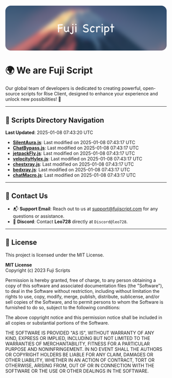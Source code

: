 ![Banner](.github/b.webp)

# 🌍 **We are Fuji Script**

Our global team of developers is dedicated to creating powerful, open-source scripts for Rise Client, designed to enhance your experience and unlock new possibilities! 🌟

---
<!-- SCRIPTS_NAVIGATION_START -->
## 📂 **Scripts Directory Navigation**

**Last Updated**: 2025-01-08 07:43:20 UTC

- **[SilentAura.js](scripts/SilentAura.js)**: Last modified on 2025-01-08 07:43:17 UTC
- **[ChatBypass.js](scripts/ChatBypass.js)**: Last modified on 2025-01-08 07:43:17 UTC
- **[jetpackFly.js](scripts/jetpackFly.js)**: Last modified on 2025-01-08 07:43:17 UTC
- **[velocityHylex.js](scripts/velocityHylex.js)**: Last modified on 2025-01-08 07:43:17 UTC
- **[chestxray.js](scripts/chestxray.js)**: Last modified on 2025-01-08 07:43:17 UTC
- **[bedxray.js](scripts/bedxray.js)**: Last modified on 2025-01-08 07:43:17 UTC
- **[chatMacro.js](scripts/chatMacro.js)**: Last modified on 2025-01-08 07:43:17 UTC

<!-- SCRIPTS_NAVIGATION_END -->

---

## 💬 **Contact Us**  
- 📬 **Support Email**: Reach out to us at [support@fujiscript.com](mailto:support@fujiscript.com) for any questions or assistance.  
- 💬 **Discord**: Contact **Leo728** directly at `Discord@leo728`.

---

## 📜 **License**

This project is licensed under the MIT License.  

**MIT License**  
Copyright (c) 2023 Fuji Scripts  

Permission is hereby granted, free of charge, to any person obtaining a copy of this software and associated documentation files (the "Software"), to deal in the Software without restriction, including without limitation the rights to use, copy, modify, merge, publish, distribute, sublicense, and/or sell copies of the Software, and to permit persons to whom the Software is furnished to do so, subject to the following conditions:  

The above copyright notice and this permission notice shall be included in all copies or substantial portions of the Software.  

THE SOFTWARE IS PROVIDED "AS IS", WITHOUT WARRANTY OF ANY KIND, EXPRESS OR IMPLIED, INCLUDING BUT NOT LIMITED TO THE WARRANTIES OF MERCHANTABILITY, FITNESS FOR A PARTICULAR PURPOSE AND NONINFRINGEMENT. IN NO EVENT SHALL THE AUTHORS OR COPYRIGHT HOLDERS BE LIABLE FOR ANY CLAIM, DAMAGES OR OTHER LIABILITY, WHETHER IN AN ACTION OF CONTRACT, TORT OR OTHERWISE, ARISING FROM, OUT OF OR IN CONNECTION WITH THE SOFTWARE OR THE USE OR OTHER DEALINGS IN THE SOFTWARE.  
